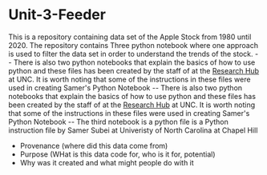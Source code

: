 # Unit-3-Feeder
This is a repository containing data set of the Apple Stock from 1980 until 2020. 
The repository contains Three python notebook where one approach is used to filter the data set in order to understand the trends of the stock. 
-- There is also two python notebooks that explain the basics of how to use python and these files has been created by the staff of at the [Research Hub](hyperlink) at UNC. It is worth noting that some of the instructions in these files were used in creating Samer's Python Notebook
-- There is also two python notebooks that explain the basics of how to use python and these files has been created by the staff of at the [Research Hub](hyperlink) at UNC. It is worth noting that some of the instructions in these files were used in creating Samer's Python Notebook
-- The third notebook is a python file is a Python instruction file by Samer Subei at Univeristy of North Carolina at Chapel Hill

- Provenance (where did this data come from)
- Purpose (WHat is this data code for, who is it for, potential)
- Why was it created and what might people do with it
